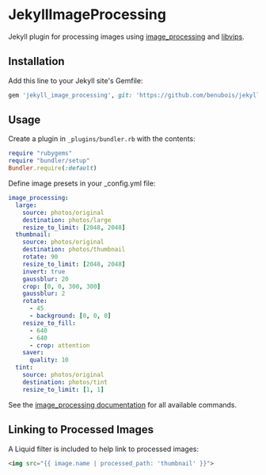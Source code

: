 # JekyllImageProcessing

Jekyll plugin for processing images using [image_processing](https://github.com/janko/image_processing) and [libvips](http://libvips.github.io/libvips/).

## Installation

Add this line to your Jekyll site's Gemfile:

```ruby
gem 'jekyll_image_processing', git: 'https://github.com/benubois/jekyll_image_processing'
```

## Usage

Create a plugin in `_plugins/bundler.rb` with the contents:

```ruby
require "rubygems"
require "bundler/setup"
Bundler.require(:default)
```

Define image presets in your _config.yml file:

```yaml
image_processing:
  large:
    source: photos/original
    destination: photos/large
    resize_to_limit: [2048, 2048]
  thumbnail:
    source: photos/original
    destination: photos/thumbnail
    rotate: 90
    resize_to_limit: [2048, 2048]
    invert: true
    gaussblur: 20
    crop: [0, 0, 300, 300]
    gaussblur: 2
    rotate:
      - 45
      - background: [0, 0, 0]
    resize_to_fill:
      - 640
      - 640
      - crop: attention
    saver:
      quality: 10
  tint:
    source: photos/original
    destination: photos/tint
    resize_to_limit: [1, 1]
```

See the [image_processing documentation](https://github.com/janko/image_processing/blob/master/doc/vips.md#readme) for all available commands.

## Linking to Processed Images

A Liquid filter is included to help link to processed images:

```html
<img src="{{ image.name | processed_path: 'thumbnail' }}">
```